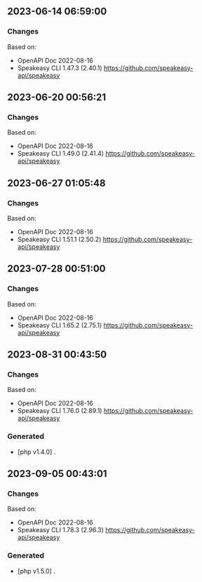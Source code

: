 

## 2023-06-14 06:59:00
### Changes
Based on:
- OpenAPI Doc 2022-08-16 
- Speakeasy CLI 1.47.3 (2.40.1) https://github.com/speakeasy-api/speakeasy

## 2023-06-20 00:56:21
### Changes
Based on:
- OpenAPI Doc 2022-08-16 
- Speakeasy CLI 1.49.0 (2.41.4) https://github.com/speakeasy-api/speakeasy

## 2023-06-27 01:05:48
### Changes
Based on:
- OpenAPI Doc 2022-08-16 
- Speakeasy CLI 1.51.1 (2.50.2) https://github.com/speakeasy-api/speakeasy

## 2023-07-28 00:51:00
### Changes
Based on:
- OpenAPI Doc 2022-08-16 
- Speakeasy CLI 1.65.2 (2.75.1) https://github.com/speakeasy-api/speakeasy

## 2023-08-31 00:43:50
### Changes
Based on:
- OpenAPI Doc 2022-08-16 
- Speakeasy CLI 1.76.0 (2.89.1) https://github.com/speakeasy-api/speakeasy
### Generated
- [php v1.4.0] .

## 2023-09-05 00:43:01
### Changes
Based on:
- OpenAPI Doc 2022-08-16 
- Speakeasy CLI 1.78.3 (2.96.3) https://github.com/speakeasy-api/speakeasy
### Generated
- [php v1.5.0] .